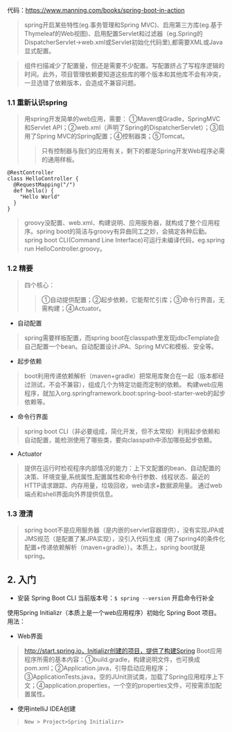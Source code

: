 代码：https://www.manning.com/books/spring-boot-in-action

>spring开启某些特性(eg.事务管理和Spring MVC)、启用第三方库(eg.基于Thymeleaf的Web视图)、启用配置Servlet和过滤器（eg.Spring的 DispatcherServlet->web.xml或Servlet初始化代码里),都需要XML或Java显式配置。

>组件扫描减少了配置量，但还是需要不少配置。写配置挤占了写程序逻辑的时间。此外，项目管理依赖要知道这些库的哪个版本和其他库不会有冲突，一旦选错了依赖版本，会造成不兼容问题。

### 1.1 重新认识spring
>用spring开发简单的web应用，需要：
①Maven或Gradle，SpringMVC和Servlet API；②web.xml（声明了Spring的DispatcherServlet）；③启用了Spring MVC的Spring配置；④控制器类；⑤Tomcat。
>>只有控制器与我们的应用有关，剩下的都是Spring开发Web程序必需的通用样板。
```
@RestController
class HelloController {
  @RequestMapping("/")
  def hello() {
    "Hello World"
  }
}
```
>groovy没配置、web.xml、构建说明、应用服务器，就构成了整个应用程序。spring boot的简洁与groovy有异曲同工之妙，会搞定各种后勤。spring boot CLI(Command Line Interface)可运行未编译代码，eg.spring run HelloController.groovy。

### 1.2 精要
>四个核心：
>>①自动提供配置；②起步依赖，它能帮忙引库；③命令行界面，无需构建；④Actuator。

- 自动配置  
>spring需要样板配置，而spring boot在classpath里发现jdbcTemplate会自己配置一个bean。自动配置设计JPA、Spring MVC和模板、安全等。

- 起步依赖
>boot利用传递依赖解析（maven+gradle）把常用库聚合在一起（版本都经过测试，不会不兼容），组成几个为特定功能而定制的依赖。
构建web应用程序，就加入org.springframework.boot:spring-boot-starter-web的起步依赖等。

- 命令行界面
>spring boot CLI（非必要组成，简化开发，但不太常规）利用起步依赖和自动配置，能检测使用了哪些类，要向classpath中添加哪些起步依赖。

- Actuator
>提供在运行时检视程序内部情况的能力：上下文配置的bean、自动配置的决策、环境变量,系统属性,配置属性和命令行参数、线程状态、最近的HTTP请求跟踪、内存用量，垃圾回收，web请求+数据源用量。
通过web端点和shell界面向外界提供信息。

### 1.3 澄清
>spring boot不是应用服务器（是内嵌的servlet容器提供），没有实现JPA或JMS规范（是配置了某JPA实现），没引入代码生成（用了spring4的条件化配置+传递依赖解析（maven+gradle））。本质上，spring boot就是spring。

## 2. 入门
- 安装 Spring Boot CLI
当前版本号：`$ spring --version`
开启命令行补全

使用Spring Initializr（本质上是一个web应用程序）初始化 Spring Boot 项目。
用法：
- Web界面  
>http://start.spring.io，Initializr创建的项目，提供了构建Spring Boot应用程序所需的基本内容：①build.gradle，构建说明文件，也可换成pom.xml；②Application.java，引导启动应用程序；③ApplicationTests.java，空的JUnit测试类，加载了Spring应用程序上下文；④application.properties，一个空的properties文件，可按需添加配置属性。

- 使用intelliJ IDEA创建
>`New > Project>Spring Initializr>`

